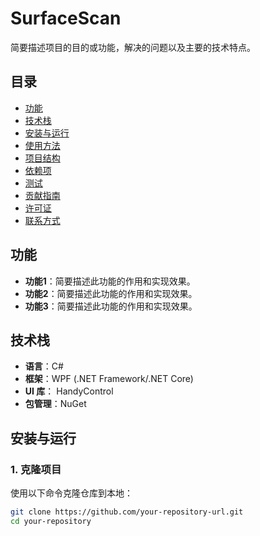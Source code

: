 # SurfaceScan

简要描述项目的目的或功能，解决的问题以及主要的技术特点。

## 目录

- [功能](#功能)
- [技术栈](#技术栈)
- [安装与运行](#安装与运行)
- [使用方法](#使用方法)
- [项目结构](#项目结构)
- [依赖项](#依赖项)
- [测试](#测试)
- [贡献指南](#贡献指南)
- [许可证](#许可证)
- [联系方式](#联系方式)

## 功能

- **功能1**：简要描述此功能的作用和实现效果。
- **功能2**：简要描述此功能的作用和实现效果。
- **功能3**：简要描述此功能的作用和实现效果。

## 技术栈

- **语言**：C#
- **框架**：WPF (.NET Framework/.NET Core)
- **UI 库**： HandyControl
- **包管理**：NuGet 

## 安装与运行

### 1. 克隆项目

使用以下命令克隆仓库到本地：

```bash
git clone https://github.com/your-repository-url.git
cd your-repository
